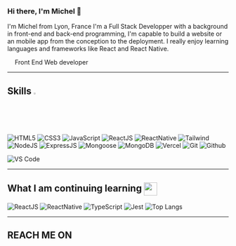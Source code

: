 ### Hi there, I'm Michel 👋

I'm Michel from Lyon, France
I'm a Full Stack Developper with a background in front-end and back-end programming, I'm capable to build a website or an mobile app from the conception to the deployment. I really enjoy learning languages and frameworks like React and React Native. 


<img src="https://cdn-icons-png.flaticon.com/512/197/197560.png" width="13"/> Front End Web developer

<hr> 

## Skills <img src="https://media4.giphy.com/media/v1.Y2lkPTc5MGI3NjExY2E2NzFjMDA5NWE2MWRkYmIyZGVhMDNhMGFjN2JlYjJjYzc1MmU0NyZjdD1z/8yhYd06iIRfjkIOYvg/giphy.gif" width="2%">
![HTML5](https://img.shields.io/badge/HTML5-E34F26?style=for-the-badge&logo=html5&logoColor=white)
![CSS3](https://img.shields.io/badge/CSS3-1572B6?style=for-the-badge&logo=css3&logoColor=white)
![JavaScript](https://img.shields.io/badge/javascript-%23F7DF1E.svg?style=for-the-badge&logo=javascript&logoColor=black)
![ReactJS](https://img.shields.io/badge/react-%2300b0c4.svg?style=for-the-badge&logo=react&logoColor=white)
![ReactNative](https://img.shields.io/badge/React_Native-20232A?style=for-the-badge&logo=react&logoColor=61DAFB)
![Tailwind](https://img.shields.io/badge/tailwind_css-%2306B6D4.svg?style=for-the-badge&logo=tailwind-css&logoColor=white)
![NodeJS](https://img.shields.io/badge/node_js-%23339933.svg?style=for-the-badge&logo=node.js&logoColor=white)
![ExpressJS](https://img.shields.io/badge/Express.js-404D59?style=for-the-badge)
![Mongoose](https://img.shields.io/badge/mongoose-810000?style=for-the-badge&logo=mongoose&logoColor=blue)
![MongoDB](https://img.shields.io/badge/MongoDB-4EA94B?style=for-the-badge&logo=mongodb&logoColor=white)
![Vercel](https://img.shields.io/badge/Vercel-000000?style=for-the-badge&logo=vercel&logoColor=white)
![Git](https://img.shields.io/badge/git-%23F05032.svg?style=for-the-badge&logo=git&logoColor=white)
![Github](https://img.shields.io/badge/GitHub-0D2534?style=for-the-badge&logo=github&logoColor=white)

![VS Code](https://img.shields.io/badge/visual_studio_code-%23007ACC.svg?style=for-the-badge&logo=visual-studio-code&logoColor=white)

<hr> 

## What I am continuing learning <img style="vertical-align: middle" src="https://media0.giphy.com/media/v1.Y2lkPTc5MGI3NjExMTIzMzMzZjRiYTQ5MWIyY2I2MjQxMmFkNGE2MmUxNDg1Y2E0ZTVjNyZjdD1z/l4FGIO2vCfJkakBtC/giphy.gif" width="30px">
![ReactJS](https://img.shields.io/badge/react-%2300b0c4.svg?style=for-the-badge&logo=react&logoColor=white)
![ReactNative](https://img.shields.io/badge/React_Native-20232A?style=for-the-badge&logo=react&logoColor=61DAFB)
![TypeScript](https://img.shields.io/badge/typescript-%233178C6.svg?style=for-the-badge&logo=typescript&logoColor=white)
![Jest](https://img.shields.io/badge/Jest-C04119?style=for-the-badge&logo=Jest&logoColor=white)
![Top Langs](https://github-readme-stats.vercel.app/api/top-langs/?username=Michelk21&theme=radical&layout=compact)


<hr> 

<h2 > REACH ME ON </h2>




